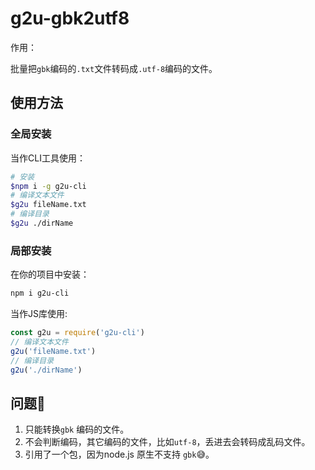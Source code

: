 # g2u-gbk2utf8

作用：

批量把`gbk`编码的`.txt`文件转码成`.utf-8`编码的文件。

## 使用方法

### 全局安装

当作CLI工具使用：
```bash
# 安装
$npm i -g g2u-cli
# 编译文本文件
$g2u fileName.txt
# 编译目录
$g2u ./dirName
```

### 局部安装

在你的项目中安装：
```bash
npm i g2u-cli
```

当作JS库使用:
```javascript
const g2u = require('g2u-cli')
// 编译文本文件
g2u('fileName.txt')
// 编译目录
g2u('./dirName')
```

## 问题🔔

1. 只能转换`gbk` 编码的文件。
2. 不会判断编码，其它编码的文件，比如`utf-8`，丢进去会转码成乱码文件。
3. 引用了一个包，因为node.js 原生不支持 `gbk`😅。